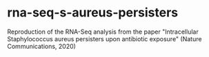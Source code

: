 # rna-seq-s-aureus-persisters
Reproduction of the RNA-Seq analysis from the paper "Intracellular Staphylococcus aureus persisters upon antibiotic exposure" (Nature Communications, 2020)
